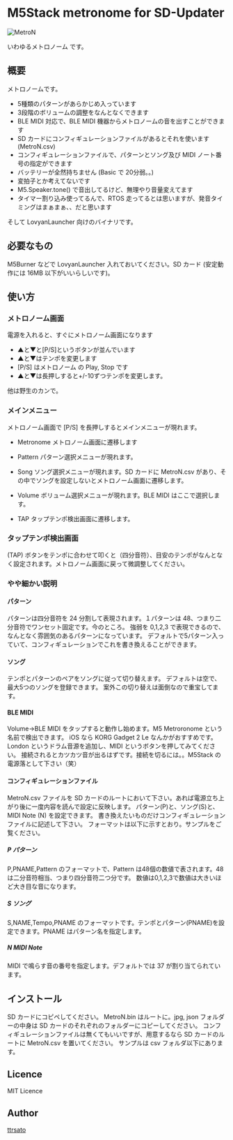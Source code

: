 # M5Stack metronome for SD-Updater

![MetroN](https://user-images.githubusercontent.com/17703236/75149554-a15fee00-5745-11ea-995b-ce7e1435497c.jpg)

いわゆるメトロノーム です。

## 概要

メトロノームです。
- 5種類のパターンがあらかじめ入っています
- 3段階のボリュームの調整をなんとなくできます
- BLE MIDI 対応で、BLE MIDI 機器からメトロノームの音を出すことができます
- SD カードにコンフィギュレーションファイルがあるとそれを使います(MetroN.csv)
- コンフィギュレーションファイルで、パターンとソング及び MIDI ノート番号の指定ができます
- バッテリーが全然持ちません (Basic で 20分弱。。)
- 変拍子とか考えてないです
- M5.Speaker.tone() で音出してるけど、無理やり音量変えてます
- タイマー割り込み使ってるんで、RTOS 走ってるとは思いますが、発音タイミングはまぁまぁ、、だと思います

そして LovyanLauncher 向けのバイナリです。

## 必要なもの

M5Burner などで LovyanLauncher 入れておいてください。SD カード (安定動作には 16MB 以下がいいらしいです)。

## 使い方

### メトロノーム画面

電源を入れると、すぐにメトロノーム画面になります
- ▲と▼と[P/S]というボタンが並んでいます
- ▲と▼はテンポを変更します
- [P/S] はメトロノーム の Play, Stop です
- ▲と▼は長押しすると+/-10ずつテンポを変更します。

他は野生のカンで。

### メインメニュー

メトロノーム画面で [P/S] を長押しするとメインメニューが現れます。

- Metronome メトロノーム画面に遷移します

- Pattern パターン選択メニューが現れます。

- Song ソング選択メニューが現れます。SD カードに MetroN.csv があり、その中でソングを設定しないとメトロノーム画面に遷移します。

- Volume ボリューム選択メニューが現れます。BLE MIDI はここで選択します。

- TAP タップテンポ検出画面に遷移します。

### タップテンポ検出画面

(TAP) ボタンをテンポに合わせて叩くと（四分音符）、目安のテンポがなんとなく設定されます。メトロノーム画面に戻って微調整してください。

### やや細かい説明

#### パターン

パターンは四分音符を 24 分割して表現されます。１パターンは 48、つまり二分音符でワンセット固定です。今のところ。
強弱を 0,1,2,3 で表現できるので、なんとなく雰囲気のあるパターンになっています。
デフォルトで5パターン入っていて、コンフィギュレーションでこれを書き換えることができます。

#### ソング

テンポとパターンのペアをソングに従って切り替えます。
デフォルトは空で、最大5つのソングを登録できます。
案外この切り替えは面倒なので重宝してます。

#### BLE MIDI

Volume->BLE MIDI をタップすると動作し始めます。M5 Metroronome という名前で検出できます。
iOS なら KORG Gadget 2 Le なんかがおすすめです。London というドラム音源を追加し、MIDI というボタンを押してみてください。
接続されるとカツカツ音が出るはずです。接続を切るには。。M5Stack の電源落として下さい（笑）

#### コンフィギュレーションファイル

MetroN.csv ファイルを SD カードのルートにおいて下さい。あれば電源立ち上がり後に一度内容を読んで設定に反映します。
パターン(P)と、ソング(S)と、MIDI Note (N) を設定できます。
書き換えたいものだけコンフィギュレーションファイルに記述して下さい。
フォーマットは以下に示すとおり。サンプルをご覧ください。

##### P パターン
P,PNAME,Pattern のフォーマットで、Pattern は48個の数値で表されます。48は二分音符相当、つまり四分音符二つ分です。
数値は0,1,2,3で数値は大きいほど大き目な音になります。

##### S ソング
S,NAME,Tempo,PNAME のフォーマットです。テンポとパターン(PNAME)を設定できます。PNAME はパターン名を指定します。

##### N MIDI Note

MIDI で鳴らす音の番号を指定します。デフォルトでは 37 が割り当てられています。

## インストール

SD カードにコピペしてください。
MetroN.bin はルートに。jpg, json フォルダーの中身は SD カードのそれぞれのフォルダーにコピーしてください。
コンフィギュレーションファイルは無くてもいいですが、用意するなら SD カードのルートに MetroN.csv を置いてください。
サンプルは csv フォルダ以下にあります。

## Licence

MIT Licence

## Author

[ttrsato](https://github.com/ttrsato)
